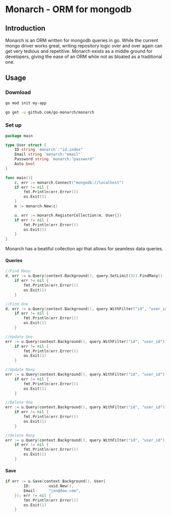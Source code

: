 # Monarch - ORM for mongodb

## Introduction

Monarch is an ORM written for mongodb queries in go. While the current mongo driver works great, writing repository logic over and over again can get very tedious and repetitive. Monarch exists as a middle ground for developers, giving the ease of an ORM while not as bloated as a traditional one.

## Usage

### Download

``` bash
go mod init my-app

go get -u github.com/go-monarch/monarch
```

### Set up

``` go
package main

type User struct {
    ID string `monarch`:"id,index"
    Email string `monarch:"email"`
    Password string `monarch:"password"`
    Auto bool
}

func main(){
    c, err := monarch.Connect("mongodb://localhost")
	if err != nil {
		fmt.Println(err.Error())
		os.Exit(1)
	}
	m := monarch.New(c)

	u, err := monarch.RegisterCollection(m, User{})
	if err != nil {
		fmt.Println(err.Error())
		os.Exit(1)
	}
}
```
Monarch has a beatiful collection api that allows for seamless data queries.

#### Queries

``` go
//Find Many
d, err := u.Query(context.Background(), query.SetLimit(3)).FindMany()
	if err != nil {
		fmt.Println(err.Error())
		os.Exit(1)
	}

//Find One
d, err := u.Query(context.Background(), query.WithFilter("id", "user_id")).FindOne()
	if err != nil {
		fmt.Println(err.Error())
		os.Exit(1)
	}

//Update One
err := u.Query(context.Background(), query.WithFilter("id", "user_id")).UpdateOne(User{})
	if err != nil {
		fmt.Println(err.Error())
		os.Exit(1)
	}

//Update Many
err := u.Query(context.Background(), query.WithFilter("id", "user_id")).UpdateMany(User{})
	if err != nil {
		fmt.Println(err.Error())
		os.Exit(1)
	}

//Delete One
err := u.Query(context.Background(), query.WithFilter("id", "user_id")).DeleteOne()
	if err != nil {
		fmt.Println(err.Error())
		os.Exit(1)
	}

//Delete Many
err := u.Query(context.Background(), query.WithFilter("id", "user_id")).DeleteMany()
	if err != nil {
		fmt.Println(err.Error())
		os.Exit(1)
	}
```

#### Save
```go
if err := u.Save(context.Background(), User{
		ID:        uuid.New(),
		Email:     "jon@doe.com",
	}); err != nil {
		fmt.Println(err.Error())
		os.Exit(1)
	}
```